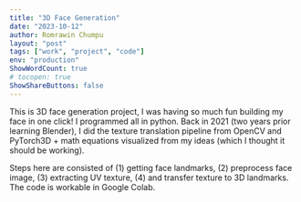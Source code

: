 ```yaml
---
title: "3D Face Generation"
date: "2023-10-12"
author: Romrawin Chumpu
layout: "post"
tags: ["work", "project", "code"]
env: "production"
ShowWordCount: true
# tocopen: true
ShowShareButtons: false
---
```


This is 3D face generation project, I was having so much fun building my face in one click! I programmed all in python. Back in 2021 (two years prior learning Blender), I did the texture translation pipeline from OpenCV and PyTorch3D + math equations visualized from my ideas (which I thought it should be working). 

Steps here are consisted of (1) getting face landmarks, (2) preprocess face image, (3) extracting UV texture, (4) and transfer texture to 3D landmarks. The code is workable in Google Colab.  